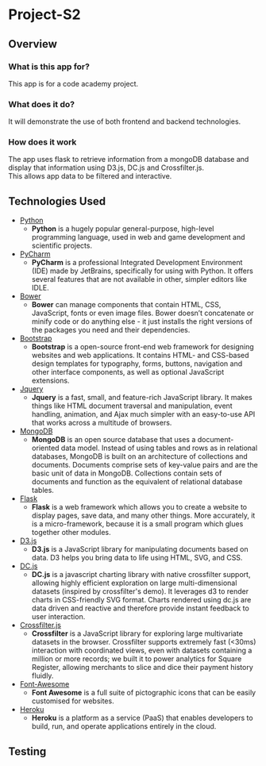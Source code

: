 # Project-S2

## Overview

### What is this app for?
This app is for a code academy project.   
 

### What does it do?
It will demonstrate the use of both frontend and backend technologies.
 

### How does it work
The app uses flask to retrieve information from a mongoDB database and display that information using D3.js, DC.js and Crossfilter.js.  
This allows app data to be filtered and interactive. 

## Technologies Used

- [Python](https://www.python.org/)
  - **Python** is a hugely popular general-purpose, high-level programming language, used in web and 
    game development and scientific projects.
- [PyCharm](https://www.jetbrains.com/pycharm/)
  - **PyCharm** is a professional Integrated Development Environment (IDE) made by JetBrains, 
    specifically for using with Python. It offers several features that are not available in other, 
    simpler editors like IDLE. 
- [Bower](https://bower.io/)
  - **Bower** can manage components that contain HTML, CSS, JavaScript, fonts or even image files. Bower doesn’t 
    concatenate or minify code or do anything else - it just installs the right versions of the packages you need and
    their dependencies.
- [Bootstrap](http://getbootstrap.com/)
  - **Bootstrap** is a open-source front-end web framework for designing websites and web applications. It
    contains HTML- and CSS-based design templates for typography, forms, buttons, navigation and other interface 
    components, as well as optional JavaScript extensions.
- [Jquery](https://jquery.com)
  - **Jquery** is a fast, small, and feature-rich JavaScript library. It makes things like 
    HTML document traversal and manipulation, event handling, animation, and Ajax much simpler with an
    easy-to-use API that works across a multitude of browsers.
- [MongoDB](https://www.mongodb.com/)
  - **MongoDB** is an open source database that uses a document-oriented data model.
    Instead of using tables and rows as in relational databases, MongoDB is built on an architecture of 
    collections and documents. Documents comprise sets of key-value pairs and are the basic unit of data
    in MongoDB. Collections contain sets of documents and function as the equivalent of relational 
    database tables. 
- [Flask](http://flask.pocoo.org/)
  - **Flask** is a web framework which allows you to create a website to display pages, save data,
    and many other things. More accurately, it is a micro-framework, because it is a small program which 
    glues together other modules. 
- [D3.js](https://d3js.org/)
  - **D3.js** is a JavaScript library for manipulating documents based on data. D3 helps you bring data to life using 
    HTML, SVG, and CSS. 
- [DC.js](https://dc-js.github.io/dc.js/)
  - **DC.js** is a javascript charting library with native crossfilter support, allowing highly efficient 
    exploration on large multi-dimensional datasets (inspired by crossfilter's demo). It leverages d3 to render charts 
    in CSS-friendly SVG format. Charts rendered using dc.js are data driven and reactive and therefore provide instant 
    feedback to user interaction.
- [Crossfilter.js](http://square.github.io/crossfilter/)
  - **Crossfilter** is a JavaScript library for exploring large multivariate datasets in the browser. 
    Crossfilter supports extremely fast (<30ms) interaction with coordinated views, even with datasets containing a 
    million or more records; we built it to power analytics for Square Register, allowing merchants to slice and dice 
    their payment history fluidly.
- [Font-Awesome](http://fontawesome.io/)
  - **Font Awesome** is a full suite of pictographic icons that can be easily customised for websites.
- [Heroku](https://www.heroku.com/)
  - **Heroku** is a platform as a service (PaaS) that enables developers to build, run, and operate applications 
    entirely in the cloud.
    
## Testing
 
 


